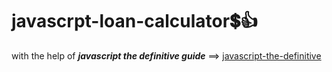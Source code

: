 # javascrpt-loan-calculator:heavy_dollar_sign::+1:                                                                                                                                                                                                                           
with the help of **_javascript the definitive guide_** ==>
<a href="https://www.oreilly.com/library/view/javascript-the-definitive/0596101996/">javascript-the-definitive</a>
 
